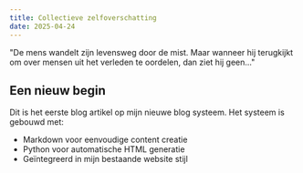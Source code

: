 ```yaml
---
title: Collectieve zelfoverschatting
date: 2025-04-24
---
```


"De mens wandelt zijn levensweg door de mist. Maar wanneer hij terugkijkt om over mensen uit het verleden te oordelen, dan ziet hij geen..."

## Een nieuw begin

Dit is het eerste blog artikel op mijn nieuwe blog systeem. Het systeem is gebouwd met:

- Markdown voor eenvoudige content creatie
- Python voor automatische HTML generatie
- Geïntegreerd in mijn bestaande website stijl


